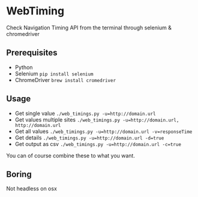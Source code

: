 # WebTiming
Check Navigation Timing API from the terminal through selenium &amp; chromedriver

## Prerequisites

- Python
- Selenium ```pip install selenium```
- ChromeDriver ```brew install cromedriver```

## Usage

- Get single value ```./web_timings.py -u=http://domain.url```
- Get values multiple sites ```./web_timings.py -u=http://domain.url, http://domain.url```
- Get all values ```./web_timings.py -u=http://domain.url -v=responseTime```
- Get details ```./web_timings.py -u=http://domain.url -d=true```
- Get output as csv ```./web_timings.py -u=http://domain.url -c=true```

You can of course combine these to what you want.

## Boring
Not headless on osx 

